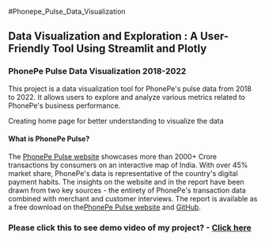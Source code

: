 #Phonepe_Pulse_Data_Visualization
<h2>Data Visualization and Exploration : A User-Friendly Tool Using Streamlit and Plotly</h2>
<h3>PhonePe Pulse Data Visualization 2018-2022</h3>
  
<p style="sampletext" >This project is a data visualization tool for PhonePe's pulse data from 2018 to 2022. It allows users to explore and analyze various metrics related to PhonePe's business performance.</p>
Creating home page for better understanding to visualize the data
<h4>What is PhonePe Pulse?</h4>
<p>The <a href ="www.phonepe.com/pulse/explore/transaction/2022/4/ ">PhonePe Pulse website</a> showcases more than 2000+ Crore transactions by consumers on an interactive map of India. With over 45% market share, PhonePe's data is representative of the country's digital payment habits. The insights on the website and in the report have been drawn from two key sources - the entirety of PhonePe's transaction data combined with merchant and customer interviews. The report is available as a free download on the<a href ="www.phonepe.com/pulse/explore/transaction/2022/4/ ">PhonePe Pulse website</a> and <a href ="github.com/PhonePe/pulse ">GitHub</a>.<p>

<h3>Please click this to see demo video of my project? - <a href ="youtu.be/_1r8J72hKp4 ">Click here</a><h3>



